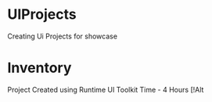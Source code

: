 # UIProjects
 Creating Ui Projects for showcase

# Inventory 
Project Created using Runtime UI Toolkit
Time - 4 Hours
[!Alt
